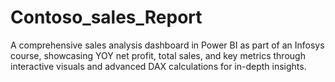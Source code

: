 # Contoso_sales_Report
A comprehensive sales analysis dashboard in Power BI as part of an Infosys course, showcasing YOY net profit, total sales, and key metrics through interactive visuals and advanced DAX calculations for in-depth insights.
